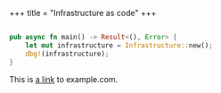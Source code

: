 +++
title = "Infrastructure as code"
+++

```rust

pub async fn main() -> Result<(), Error> {
    let mut infrastructure = Infrastructure::new();
    dbg!(infrastructure);
}
```

This is [a link](https://example.com) to example.com.